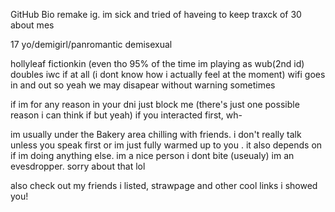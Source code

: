 GitHub Bio remake ig. im sick and tried of haveing to keep traxck of 30 about mes


17 yo/demigirl/panromantic demisexual 

hollyleaf fictionkin (even tho 95% of the time im playing as wub(2nd id) doubles iwc if at all (i dont know how i actually feel at the moment) 
wifi goes in and out so yeah we may disapear without warning sometimes

if im for any reason in your dni just block me (there's just one possible reason i can think if but yeah) if you interacted first, wh-

im usually under the Bakery area chilling with friends. i don't really talk unless you speak first or im just fully warmed up to you . it also depends on if im doing anything else. im a nice person i dont bite (useualy) 
im an evesdropper. sorry about that lol

also check out my friends i listed, strawpage and other cool links i showed you!
